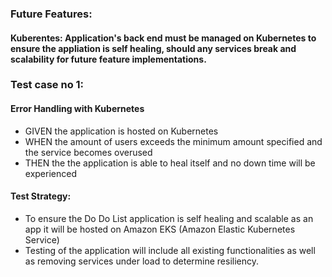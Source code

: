 ### Future Features: ###
#### Kuberentes: Application's back end must be managed on Kubernetes to ensure the appliation is self healing, should any services break and scalability for future feature implementations. ####
### Test case no 1: ###
#### Error Handling with Kubernetes ####
- GIVEN the application is hosted on Kubernetes 
- WHEN the amount of users exceeds the minimum amount specified and the  service becomes overused
- THEN the the application is able to heal itself and no down time will be experienced

#### Test Strategy: ####
- To ensure the Do Do List application is self healing and scalable as an app it will be hosted on Amazon EKS (Amazon Elastic Kubernetes Service)
- Testing of the application will include all existing functionalities as well as removing services under load to determine resiliency.
